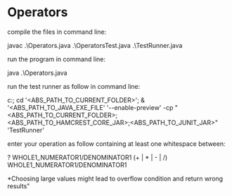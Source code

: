 # Operators

compile the files in command line:

javac .\Operators.java .\OperatorsTest.java .\TestRunner.java

run the program in command line:

java .\Operators.java

run the test runner as follow in command line:

c:; cd '<ABS_PATH_TO_CURRENT_FOLDER>'; & '<ABS_PATH_TO_JAVA_EXE_FILE' '--enable-preview' 
-cp "<ABS_PATH_TO_CURRENT_FOLDER>;<ABS_PATH_TO_HAMCREST_CORE_JAR>;<ABS_PATH_TO_JUNIT_JAR>" 'TestRunner'

enter your operation as follow containing at least one whitespace between:

? WHOLE1_NUMERATOR1/DENOMINATOR1 (+ | * | - | /) WHOLE1_NUMERATOR1/DENOMINATOR1

*Choosing large values might lead to overflow condition and return wrong results"





